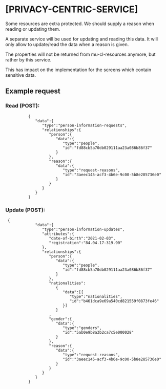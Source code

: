 # [PRIVACY-CENTRIC-SERVICE]

Some resources are extra protected. We should supply a reason when reading or updating them.

A separate service will be used for updating and reading this data. It will only allow to update/read the data when a
reason is given.

The properties will not be returned from mu-cl-resources anymore, but rather by this service.

This has impact on the implementation for the screens which contain sensitive data.

## Example request

### Read (POST):

```
          {
             "data":{
                "type":"person-information-requests",
                "relationships":{
                   "person":{
                      "data":{
                         "type":"people",
                         "id":"fd88cb5a70db029111aa23a086b86f37"
                      }
                   },
                   "reason":{
                      "data":{
                         "type":"request-reasons",
                         "id":"3aeec145-acf3-4b6e-9c00-5b8e285736e0"
                      }
                   }
                }
             }
          }
```

### Update (POST):

```
 {
             "data":{
                "type":"person-information-updates",
                "attributes":{
                   "date-of-birth":"2021-02-03",
                   "registration":"84.04.17-319.90"
                },
                "relationships":{
                   "person":{
                      "data":{
                         "type":"people",
                         "id":"fd88cb5a70db029111aa23a086b86f37"
                      }
                   },
                   "nationalities":
                      {
                         "data":[{
                            "type":"nationalities",
                            "id":"b461dca9e69a540cd821559f0873fe46"
                         }]
                      }
                   ,
                   "gender":{
                      "data":{
                         "type":"genders",
                         "id":"5ab0e9b8a3b2ca7c5e000028"
                      }
                   },
                   "reason":{
                      "data":{
                         "type":"request-reasons",
                         "id":"3aeec145-acf3-4b6e-9c00-5b8e285736e0"
                      }
                   }
                }
             }
          }
```
